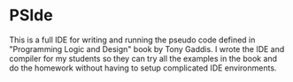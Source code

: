 # PSIde
This is a full IDE for writing and running the pseudo code defined in "Programming Logic and Design" book by Tony Gaddis. I wrote the IDE and compiler for my students so they can try all the examples in the book and do the homework without having to setup complicated IDE environments.

